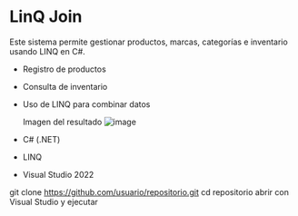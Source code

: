 # LinQ Join

Este sistema permite gestionar productos, marcas, categorías e inventario usando LINQ en C#.

- Registro de productos
- Consulta de inventario
- Uso de LINQ para combinar datos

  Imagen del resultado ![image](https://github.com/user-attachments/assets/0d50de3c-341a-4c4a-af0c-aa5ca188e2a9)

- C# (.NET)
- LINQ
- Visual Studio 2022

git clone https://github.com/usuario/repositorio.git
cd repositorio
abrir con Visual Studio y ejecutar
